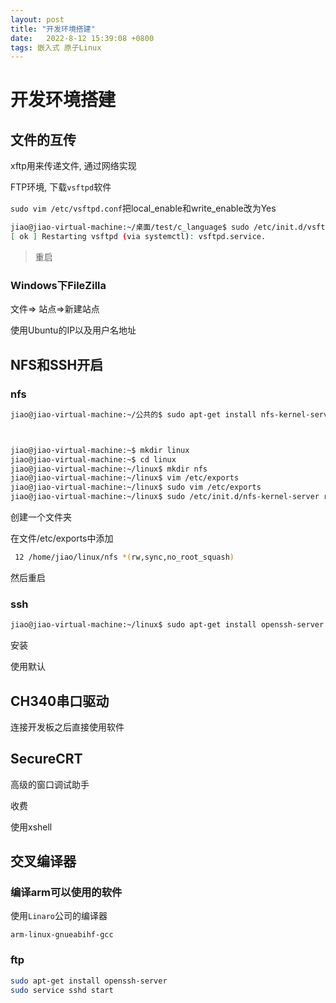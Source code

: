 ```yaml
---
layout: post
title: "开发环境搭建" 
date:   2022-8-12 15:39:08 +0800
tags: 嵌入式 原子Linux    
---
```


# 开发环境搭建

## 文件的互传

xftp用来传递文件, 通过网络实现

FTP环境, 下载`vsftpd`软件

`sudo vim /etc/vsftpd.conf`把local_enable和write_enable改为Yes

```bash
jiao@jiao-virtual-machine:~/桌面/test/c_language$ sudo /etc/init.d/vsftpd  restart
[ ok ] Restarting vsftpd (via systemctl): vsftpd.service.
```

>   重启

### Windows下FileZilla

文件=> 站点=>新建站点

使用Ubuntu的IP以及用户名地址



## NFS和SSH开启

### nfs

```bash
jiao@jiao-virtual-machine:~/公共的$ sudo apt-get install nfs-kernel-server portmap



jiao@jiao-virtual-machine:~$ mkdir linux
jiao@jiao-virtual-machine:~$ cd linux
jiao@jiao-virtual-machine:~/linux$ mkdir nfs
jiao@jiao-virtual-machine:~/linux$ vim /etc/exports 
jiao@jiao-virtual-machine:~/linux$ sudo vim /etc/exports 
jiao@jiao-virtual-machine:~/linux$ sudo /etc/init.d/nfs-kernel-server restart

```



创建一个文件夹

在文件/etc/exports中添加

```bash
 12 /home/jiao/linux/nfs *(rw,sync,no_root_squash)
```

然后重启

### ssh

```bash
jiao@jiao-virtual-machine:~/linux$ sudo apt-get install openssh-server 
```

安装

使用默认

## CH340串口驱动

连接开发板之后直接使用软件

## SecureCRT

高级的窗口调试助手

收费

使用xshell

## 交叉编译器

### 编译arm可以使用的软件

使用`Linaro`公司的编译器

`arm-linux-gnueabihf-gcc`



### ftp

```bash
sudo apt-get install openssh-server
sudo service sshd start
```







